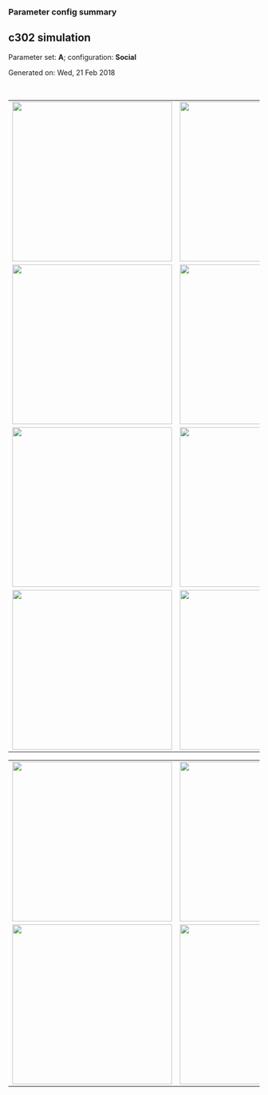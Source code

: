 ### Parameter config summary 
<h2>c302 simulation</h2>
<p>Parameter set: <b>A</b>; configuration: <b>Social</b></p>
<p>Generated on: Wed, 21 Feb 2018</p><br/>
<table>

<tr>
  <td><a href="images/neurons_A_Social.png"><img alt=" " src="images/neurons_A_Social.png" height="320"/></a></td>
  <td><a href="images/traces_neuron_Social_A.png"><img alt=" " src="images/traces_neuron_Social_A.png" height="320"/></a></td>
</tr>

<tr>
  <td><a href="images/neuron_activity_A_Social.png"><img alt=" " src="images/neuron_activity_A_Social.png" height="320"/></a></td>
  <td><a href="images/traces_neuron_activity_Social_A.png"><img alt=" " src="images/traces_neuron_activity_Social_A.png" height="320"/></a></td>
</tr>

<tr>
  <td><a href="images/muscles_A_Social.png"><img alt=" " src="images/muscles_A_Social.png" height="320"/></a></td>
  <td><a href="images/traces_muscles_Social_A.png"><img alt=" " src="images/traces_muscles_Social_A.png" height="320"/></a></td>
</tr>

<tr>
  <td><a href="images/muscle_activity_A_Social.png"><img alt=" " src="images/muscle_activity_A_Social.png" height="320"/></a></td>
  <td><a href="images/traces_muscles_activity_Social_A.png"><img alt=" " src="images/traces_muscles_activity_Social_A.png" height="320"/></a></td>
</tr>
</table>
<table>

<tr><td><a href="images/c302_A_Social_exc_to_neurons.png"><img alt=" " src="images/c302_A_Social_exc_to_neurons.png" height="320"/></a></td>

  <td><a href="images/c302_A_Social_inh_to_neurons.png"><img alt=" " src="images/c302_A_Social_inh_to_neurons.png" height="320"/></a></td>

  <td><a href="images/c302_A_Social_elec_neurons_neurons.png"><img alt=" " src="images/c302_A_Social_elec_neurons_neurons.png" height="320"/></a></td></tr>

<tr><td><a href="images/c302_A_Social_exc_to_muscles.png"><img alt=" " src="images/c302_A_Social_exc_to_muscles.png" height="320"/></a></td>

  <td><a href="images/c302_A_Social_inh_to_muscles.png"><img alt=" " src="images/c302_A_Social_inh_to_muscles.png" height="320"/></a></td></tr>
</table>
